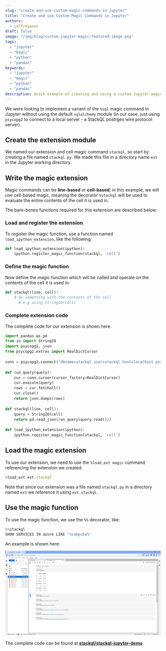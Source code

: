 ```yaml
---
slug: "create-and-use-custom-magic-commands-in-jupyter"
title: "Create and use Custom Magic Commands in Jupyter"
authors:	
  - jeffreyaven
draft: false
image: "/img/blog/custom-jupyter-magic-featured-image.png"
tags: 
  - "jupyter"
  - "magic"  
  - "python"
  - "pandas"
keywords:	
  - "jupyter"
  - "magic"  
  - "python"
  - "pandas"
description: Quick example of creating and using a custom Jupyter magic command.
---
```


We were looking to implement a variant of the `%sql` magic command in Jupyter without using the default `sqlalchemy` module (in our case, just using `psycopg2` to connect to a local server - a StackQL postrges wire protocol server).  

## Create the extension module

We named our extension and cell magic command `stackql`, so start by creating a file named `stackql.py`.  We made this file in a directory name `ext` in the Jupyter working directory.    

## Write the magic extension

Magic commands can be __line-based__ or __cell-based__; in this example, we will use cell-based magic, meaning the decorator `%stackql` will be used to evaluate the entire contents of the cell it is used in.    

The bare-bones functions required for this extension are described below:  

### Load and register the extension

To register the magic function, use a function named `load_ipython_extension`, like the following:  

```python
def load_ipython_extension(ipython):
    ipython.register_magic_function(stackql, 'cell')
```

### Define the magic function

Now define the magic function which will be called and operate on the contents of the cell it is used in:  

```python
def stackql(line, cell):
    # do something with the contents of the cell
	  # e.g using StringIO(cell)
```
### Complete extension code

The complete code for our extension is shown here:  

```python
import pandas as pd
from io import StringIO
import psycopg2, json
from psycopg2.extras import RealDictCursor

conn = psycopg2.connect("dbname=stackql user=stackql host=localhost port=5444")

def run_query(query):
    cur = conn.cursor(cursor_factory=RealDictCursor)
    cur.execute(query)
    rows = cur.fetchall()
    cur.close()
    return json.dumps(rows)

def stackql(line, cell):
    query = StringIO(cell)
    return pd.read_json(run_query(query.read()))

def load_ipython_extension(ipython):
    ipython.register_magic_function(stackql, 'cell')
```

## Load the magic extension

To use our extension, we need to use the `%load_ext magic` command referencing the extension we created.  

```javascript
%load_ext ext.stackql
```
Note that since our extension was a file named `stackql.py` in a directory named `ext` we reference it using `ext.stackql`.   

## Use the magic function

To use the magic function, we use the `%%` decorator, like:

```javascript
%%stackql
SHOW SERVICES IN azure LIKE '%compute%'
```
An example is shown here:  

[![Using a Custom Jupyter Magic Command](images/custom-jupyter-magic-command.png)](images/custom-jupyter-magic-command.png)

The complete code can be found at [__stackql/stackql-jupyter-demo__](https://github.com/stackql/stackql-jupyter-demo).